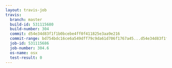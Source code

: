 ```yaml
---
layout: travis-job
travis:
  branch: master
  build-id: 531115680
  build-number: 304
  commit: d54e34d83f1f1b0bcebe4ff0f411825e3aa9e216
  commit-range: bd754bdc16ce6a549dff79c9da61d706f1767a45...d54e34d83f1f1b0bcebe4ff0f411825e3aa9e216
  job-id: 531115686
  job-number: 304.6
  os-name: osx
  test-result: 0
---
```

